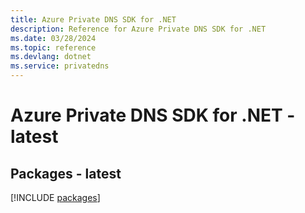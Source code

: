 ```yaml
---
title: Azure Private DNS SDK for .NET
description: Reference for Azure Private DNS SDK for .NET
ms.date: 03/28/2024
ms.topic: reference
ms.devlang: dotnet
ms.service: privatedns
---
```

# Azure Private DNS SDK for .NET - latest
## Packages - latest
[!INCLUDE [packages](private-dns-index.md)]